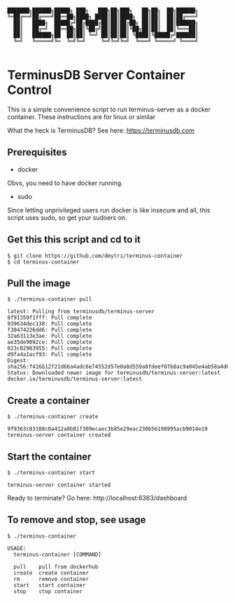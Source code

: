 ```

███████╗██████╗█████╗ ███╗   ███╗██╗███╗   ██╗██╗  ██╗██████╗
╚═██╔══╝██╔═══╝██══██╗████╗ ████║██║████╗  ██║██║  ██║██╔═══╝
  ██║   ████╗  █████╔╝██╔████╔██║██║██╔██╗ ██║██║  ██║██████╗
  ██║   ██╔═╝  ██══██╗██║╚██╔╝██║██║██║╚██╗██║██║  ██║╚═══██║
  ██║   ██████╗██  ██║██║ ╚═╝ ██║██║██║ ╚████║╚█████╔╝██████║
  ╚═╝   ╚═════╝╚═  ╚═╝╚═╝     ╚═╝╚═╝╚═╝  ╚═══╝ ╚═════╝ ╚════╝
                                                                                  
```

# TerminusDB Server Container Control

This is a simple convenience script to run terminus-server as a docker container. These instructions are for linux or similar

What the heck is TerminusDB? See here: https://terminusdb.com

## Prerequisites

- docker

Obvs, you need to have docker running.

- sudo

Since letting unprivileged users run docker is like insecure and all, this script uses sudo, so get your sudoers on.

## Get this this script and cd to it

```
$ git clone https://github.com/dmytri/terminus-container
$ cd terminus-container
```

## Pull the image

```
$ ./terminus-container pull

latest: Pulling from terminusdb/terminus-server
8f91359f1fff: Pull complete 
939634dec138: Pull complete 
f30474226dd6: Pull complete 
32a63113e3ae: Pull complete 
ae35de9092ce: Pull complete 
023c02983955: Pull complete 
d9fa4a1acf93: Pull complete 
Digest: sha256:f416b12f21d66a4adc6e74552d57e0a8d559a8fdeef07b8ac9a045e4ab58a4d6
Status: Downloaded newer image for terminusdb/terminus-server:latest
docker.io/terminusdb/terminus-server:latest
```

## Create a container
```
$ ./terminus-container create

9f9363c83108c0a412a0b81f309ecaec3b85e29eac230b56198995acb9014e19
terminus-server container created
```

## Start the container
```
$ ./terminus-container start

terminus-server container started
```
Ready to terminate? Go here: http://localhost:6363/dashboard

## To remove and stop, see usage
```
$ ./terminus-container 

USAGE:
  terminus-container [COMMAND]

  pull    pull from dockerhub
  create  create container
  rm      remove container
  start   start container
  stop    stop container
```

